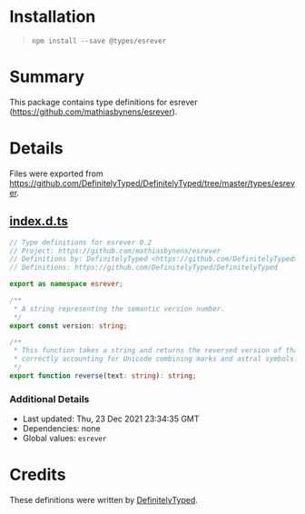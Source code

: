 # Installation
> `npm install --save @types/esrever`

# Summary
This package contains type definitions for esrever (https://github.com/mathiasbynens/esrever).

# Details
Files were exported from https://github.com/DefinitelyTyped/DefinitelyTyped/tree/master/types/esrever.
## [index.d.ts](https://github.com/DefinitelyTyped/DefinitelyTyped/tree/master/types/esrever/index.d.ts)
````ts
// Type definitions for esrever 0.2
// Project: https://github.com/mathiasbynens/esrever
// Definitions by: DefinitelyTyped <https://github.com/DefinitelyTyped>
// Definitions: https://github.com/DefinitelyTyped/DefinitelyTyped

export as namespace esrever;

/**
 * A string representing the semantic version number.
 */
export const version: string;

/**
 * This function takes a string and returns the reversed version of that string,
 * correctly accounting for Unicode combining marks and astral symbols.
 */
export function reverse(text: string): string;

````

### Additional Details
 * Last updated: Thu, 23 Dec 2021 23:34:35 GMT
 * Dependencies: none
 * Global values: `esrever`

# Credits
These definitions were written by [DefinitelyTyped](https://github.com/DefinitelyTyped).
